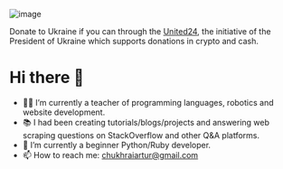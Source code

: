 ![image](https://user-images.githubusercontent.com/78694043/173765763-2ac383da-2612-45c3-b7fc-819728ab8c0d.png)

Donate to Ukraine if you can through the [United24](https://u24.gov.ua/), the initiative of the President of Ukraine which supports donations in crypto and cash.

# Hi there 👋

- 👨‍🏫 I’m currently a teacher of programming languages, robotics and website development.
- 📚 I had been creating tutorials/blogs/projects and answering web scraping questions on StackOverflow and other Q&A platforms.
- 🌱 I’m currently a beginner Python/Ruby developer.
- 📫 How to reach me: chukhraiartur@gmail.com

<!--
**chukhraiartur/chukhraiartur** is a ✨ _special_ ✨ repository because its `README.md` (this file) appears on your GitHub profile.

Here are some ideas to get you started:

- 🔭 I’m currently working on ...
- 🌱 I’m currently learning ...
- 👯 I’m looking to collaborate on ...
- 🤔 I’m looking for help with ...
- 💬 Ask me about ...
- 📫 How to reach me: chukhraiartur@gmail.com
- 😄 Pronouns: ...
- ⚡ Fun fact: The Ancient Romans used to drop a piece of toast into their wine for good health - hence why we 'raise a toast'.
-->
